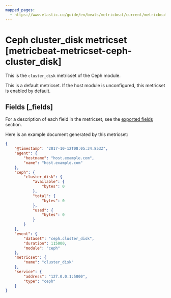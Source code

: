 ```yaml
---
mapped_pages:
  - https://www.elastic.co/guide/en/beats/metricbeat/current/metricbeat-metricset-ceph-cluster_disk.html
---
```


<!-- This file is generated! See scripts/mage/docs_collector.go -->

# Ceph cluster_disk metricset [metricbeat-metricset-ceph-cluster_disk]

This is the `cluster_disk` metricset of the Ceph module.

This is a default metricset. If the host module is unconfigured, this metricset is enabled by default.

## Fields [_fields]

For a description of each field in the metricset, see the [exported fields](/reference/metricbeat/exported-fields-ceph.md) section.

Here is an example document generated by this metricset:

```json
{
    "@timestamp": "2017-10-12T08:05:34.853Z",
    "agent": {
        "hostname": "host.example.com",
        "name": "host.example.com"
    },
    "ceph": {
        "cluster_disk": {
            "available": {
                "bytes": 0
            },
            "total": {
                "bytes": 0
            },
            "used": {
                "bytes": 0
            }
        }
    },
    "event": {
        "dataset": "ceph.cluster_disk",
        "duration": 115000,
        "module": "ceph"
    },
    "metricset": {
        "name": "cluster_disk"
    },
    "service": {
        "address": "127.0.0.1:5000",
        "type": "ceph"
    }
}
```
